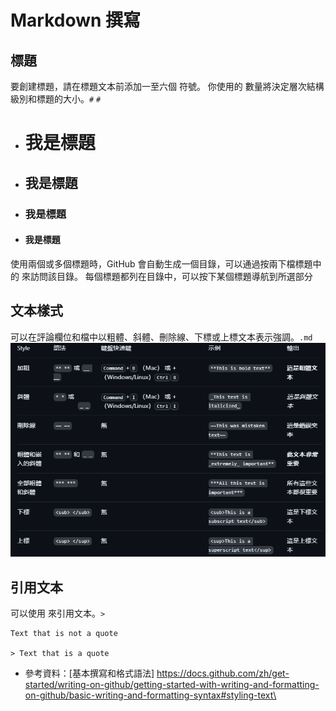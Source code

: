 # Markdown 撰寫

## 標題
要創建標題，請在標題文本前添加一至六個 符號。 你使用的 數量將決定層次結構級別和標題的大小。`#` `#`
 - # 我是標題
 - ## 我是標題
 - ### 我是標題
 - #### 我是標題

使用兩個或多個標題時，GitHub 會自動生成一個目錄，可以通過按兩下檔標題中的 來訪問該目錄。 每個標題都列在目錄中，可以按下某個標題導航到所選部分

## 文本樣式
可以在評論欄位和檔中以粗體、斜體、刪除線、下標或上標文本表示強調。`.md`
![Alt text](./images/image-2.png)

## 引用文本
可以使用 來引用文本。`>`
    
    Text that is not a quote

    > Text that is a quote
    
- 參考資料：[基本撰寫和格式語法] <https://docs.github.com/zh/get-started/writing-on-github/getting-started-with-writing-and-formatting-on-github/basic-writing-and-formatting-syntax#styling-text\>
